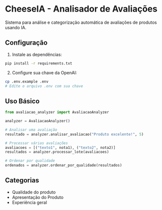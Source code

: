 # CheeseIA - Analisador de Avaliações

Sistema para análise e categorização automática de avaliações de produtos usando IA.

## Configuração

1. Instale as dependências:
```bash
pip install -r requirements.txt
```

2. Configure sua chave da OpenAI:
```bash
cp .env.example .env
# Edite o arquivo .env com sua chave
```

## Uso Básico

```python
from avaliacao_analyzer import AvaliacaoAnalyzer

analyzer = AvaliacaoAnalyzer()

# Analisar uma avaliação
resultado = analyzer.analisar_avaliacao("Produto excelente!", 5)

# Processar várias avaliações
avaliacoes = [("texto1", nota1), ("texto2", nota2)]
resultados = analyzer.processar_lote(avaliacoes)

# Ordenar por qualidade
ordenados = analyzer.ordenar_por_qualidade(resultados)
```

## Categorias

- Qualidade do produto
- Apresentação do Produto
- Experiência geral